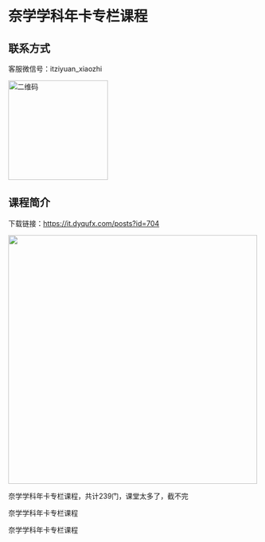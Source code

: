 # 奈学学科年卡专栏课程

## 联系方式

客服微信号：itziyuan_xiaozhi

<img src="https://ziyuanyun.oss-cn-guangzhou.aliyuncs.com/common/20240614073449/666b82192834a.jpg" width="200" height="200" alt="二维码">

## 课程简介

下载链接：https://it.dyqufx.com/posts?id=704

<img src="https://ziyuanyun.oss-cn-guangzhou.aliyuncs.com/yun/20240515152224/664462b09eb43.jpg" width="500" alt="">

  奈学学科年卡专栏课程，共计239门，课堂太多了，截不完

 奈学学科年卡专栏课程



 奈学学科年卡专栏课程



  